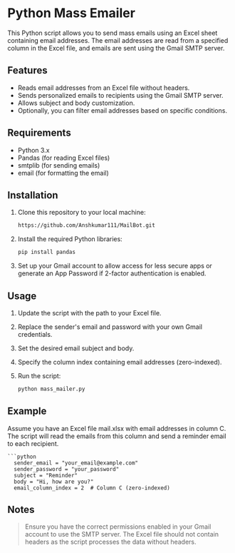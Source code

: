 # Python Mass Emailer

This Python script allows you to send mass emails using an Excel sheet containing email addresses. The email addresses are read from a specified column in the Excel file, and emails are sent using the Gmail SMTP server.

## Features

- Reads email addresses from an Excel file without headers.
- Sends personalized emails to recipients using the Gmail SMTP server.
- Allows subject and body customization.
- Optionally, you can filter email addresses based on specific conditions.

## Requirements

- Python 3.x
- Pandas (for reading Excel files)
- smtplib (for sending emails)
- email (for formatting the email)

## Installation

1. Clone this repository to your local machine:

   ```bash
   https://github.com/Anshkumar111/MailBot.git

2. Install the required Python libraries:

   ```bash
   pip install pandas

3. Set up your Gmail account to allow access for less secure apps or generate an App Password if 2-factor authentication is enabled.

## Usage
1. Update the script with the path to your Excel file.

2. Replace the sender's email and password with your own Gmail credentials.

3. Set the desired email subject and body.

4. Specify the column index containing email addresses (zero-indexed).

5. Run the script:

   ```bash
   python mass_mailer.py
## Example
Assume you have an Excel file mail.xlsx with email addresses in column C. The script will read the emails from this column and send a reminder email to each recipient.

    ```python
      sender_email = "your_email@example.com"
      sender_password = "your_password"
      subject = "Reminder"
      body = "Hi, how are you?"
      email_column_index = 2  # Column C (zero-indexed)

## Notes
> Ensure you have the correct permissions enabled in your Gmail account to use the SMTP server.
> The Excel file should not contain headers as the script processes the data without headers.
